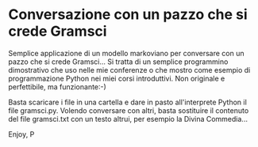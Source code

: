 # Conversazione con un pazzo che si crede Gramsci

Semplice applicazione di un modello markoviano per conversare con un pazzo che si crede Gramsci... Si tratta di un semplice programmino dimostrativo che uso nelle mie conferenze o che mostro come esempio di programmazione Python nei miei corsi introduttivi. Non originale e perfettibile, ma funzionante:-)

Basta scaricare i file in una cartella e dare in pasto all'interprete Python il file gramsci.py. Volendo conversare con altri, basta sostituire il contenuto del file gramsci.txt con un testo altrui, per esempio la Divina Commedia...

Enjoy,
P

